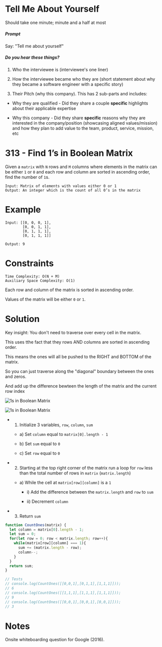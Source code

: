 # Tell Me About Yourself

Should take one minute; minute and a half at most

##### Prompt

Say: "Tell me about yourself"

##### Do you hear these things?

1. Who the interviewee is (interviewee's one liner)

2. How the interviewee became who they are (short statement about why they became a software engineer with a specific story)

3. Their Pitch (why this company). This has 2 sub-parts and includes:

  - Why they are qualified - Did they share a couple
  **specific** highlights about their applicable expertise

  - Why this company - Did they share **specific** reasons
  why they are interested in the company/position
  (showcasing aligned values/mission) and how they plan to
  add value to the team, product, service, mission, etc

# 313 - Find 1’s in Boolean Matrix

Given a `matrix` with `N` rows and `M` columns where elements in the matrix can be either `1` or `0` and each row and column are sorted in ascending order, find the number of `1`s.

```
Input: Matrix of elements with values either 0 or 1
Output: An integer which is the count of all 0’s in the matrix
```

# Example
```
Input: [[0, 0, 0, 1],
		[0, 0, 1, 1],
		[0, 1, 1, 1],
		[0, 1, 1, 1]]

Output: 9
```
# Constraints
```
Time Complexity: O(N + M)
Auxiliary Space Complexity: O(1)
```
Each row and column of the matrix is sorted in ascending order.

Values of the matrix will be either `0` or `1`.

# Solution

Key insight: You don't need to traverse over every cell in the matrix.

This uses tthe fact that they rows AND columns are sorted in ascending order.

This means the ones will all be pushed to the RIGHT and BOTTOM of the matrix.

So you can just traverse along the "diagonal" boundary between the ones and zeros.

And add up the difference bewteen the length of the matrix and the current row index

![1s in Boolean Matrix](https://res.cloudinary.com/outco-io/image/upload/v1537401664/1s_in_Boolean_Matrix_1.png)

![1s in Boolean Matrix](https://res.cloudinary.com/outco-io/image/upload/v1537401666/1s_in_Boolean_Matrix_2.png)



* 1) Initialize 3 variables, `row`, `column`, `sum`

  * a) Set `column` equal to `matrix[0].length - 1`

  * b) Set `sum` equal to `0`

  * c) Set `row` equal to `0`

* 2) Starting at the top right corner of the matrix run a loop for `row` less than the total number of rows in `matrix` (`matrix.length`)

  * a) While the cell at `matrix[row][column]` is a `1`

    * i) Add the difference between the `matrix.length` and `row` to `sum`

    * ii) Decrement `column`

* 3) Return `sum`


```javascript
function CountOnes(matrix) {
  let column = matrix[0].length - 1;
  let sum = 0;
  for(let row = 0; row < matrix.length; row++){
    while(matrix[row][column] === 1){
      sum += (matrix.length - row);
      column--;
    }
  }
  return sum;
}

// Tests
// console.log(CountOnes([[0,0,1],[0,1,1],[1,1,1]]));
// 6
// console.log(CountOnes([[1,1,1],[1,1,1],[1,1,1]]));
// 9
// console.log(CountOnes([[0,0,1],[0,0,1],[0,0,1]]));
// 3
```

# Notes

Onsite whiteboarding question for Google (2016).
